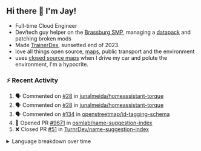 ## Hi there 👋 I'm Jay!
- Full-time Cloud Engineer
- Dev/tech guy helper on the [Brassburg SMP](https://www.minecraftiplist.com/server/BrassburgACreateModServer1.19.2-26937), managing a [datapack](https://github.com/TurnrDev/BrassburgDatapack) and patching broken mods
- Made [TrainerDex](https://www.github.com/TrainerDex), sunsetted end of 2023.
- love all things open source, [maps](https://www.openstreetmap.org/user/JayTurnr), public transport and the environment
- uses [closed source maps](https://www.waze.com/) when I drive my car and polute the environment, I'm a hypocrite.

### :zap: Recent Activity

<!--START_SECTION:activity-->
1. 🗣 Commented on [#28](https://github.com/junalmeida/homeassistant-torque/issues/28#issuecomment-2289410964) in [junalmeida/homeassistant-torque](https://github.com/junalmeida/homeassistant-torque)
2. 🗣 Commented on [#28](https://github.com/junalmeida/homeassistant-torque/issues/28#issuecomment-2288260706) in [junalmeida/homeassistant-torque](https://github.com/junalmeida/homeassistant-torque)
3. 🗣 Commented on [#134](https://github.com/openstreetmap/id-tagging-schema/pull/134#issuecomment-2276150836) in [openstreetmap/id-tagging-schema](https://github.com/openstreetmap/id-tagging-schema)
4. 💪 Opened PR [#9671](https://github.com/osmlab/name-suggestion-index/pull/9671) in [osmlab/name-suggestion-index](https://github.com/osmlab/name-suggestion-index)
5. ❌ Closed PR [#51](https://github.com/TurnrDev/name-suggestion-index/pull/51) in [TurnrDev/name-suggestion-index](https://github.com/TurnrDev/name-suggestion-index)
<!--END_SECTION:activity-->
<details>
<summary>Language breakdown over time</summary>
<b>last 30 days</b>

[<img src="https://wakatime.com/share/@TurnrDev/4142a9ac-7325-4d2f-a2bb-ec199b5c798c.svg" alt="A graph showing a rundown of my languages used in the past 30 days. Unforunately, I am unable to autogen alt headers for this at the moment."/>](https://wakatime.com/@TurnrDev)
<b>last year</b>

[<img src="https://github-readme-stats.vercel.app/api/wakatime?username=TurnrDev&layout=compact" alt="A graph showing a rundown of my languages used in the past year. Unforunately, I am unable to autogen alt headers for this at the moment." />](https://wakatime.com/@TurnrDev)
</details>
